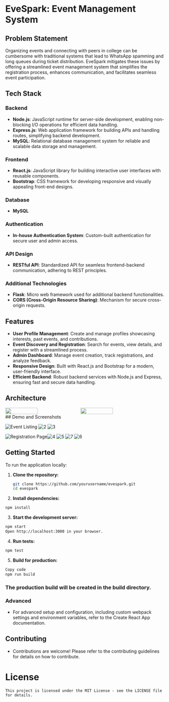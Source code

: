 # EveSpark: Event Management System



## Problem Statement

Organizing events and connecting with peers in college can be cumbersome with traditional systems that lead to WhatsApp spamming and long queues during ticket distribution. EveSpark mitigates these issues by offering a streamlined event management system that simplifies the registration process, enhances communication, and facilitates seamless event participation.

## Tech Stack

### Backend
- **Node.js**: JavaScript runtime for server-side development, enabling non-blocking I/O operations for efficient data handling.
- **Express.js**: Web application framework for building APIs and handling routes, simplifying backend development.
- **MySQL**: Relational database management system for reliable and scalable data storage and management.

### Frontend
- **React.js**: JavaScript library for building interactive user interfaces with reusable components.
- **Bootstrap**: CSS framework for developing responsive and visually appealing front-end designs.

### Database
- **MySQL** 

### Authentication
- **In-house Authentication System**: Custom-built authentication for secure user and admin access.

### API Design
- **RESTful API**: Standardized API for seamless frontend-backend communication, adhering to REST principles.

### Additional Technologies
- **Flask**: Micro web framework used for additional backend functionalities.
- **CORS (Cross-Origin Resource Sharing)**: Mechanism for secure cross-origin requests.

## Features

- **User Profile Management**: Create and manage profiles showcasing interests, past events, and contributions.
- **Event Discovery and Registration**: Search for events, view details, and register with a streamlined process.
- **Admin Dashboard**: Manage event creation, track registrations, and analyze feedback.
- **Responsive Design**: Built with React.js and Bootstrap for a modern, user-friendly interface.
- **Efficient Backend**: Robust backend services with Node.js and Express, ensuring fast and secure data handling.

## Architecture 

<div style="display: flex;">
  <img src="https://github.com/user-attachments/assets/17725c4e-7664-4627-be50-cedd17a61014" style="width: 45%; margin-right: 10px;" />
  <img src="https://github.com/user-attachments/assets/61077540-dfe1-41fb-b037-e9fe87258c03" style="width: 45%;" />
</div>
## Demo and Screenshots

![Event Listing](https://github.com/user-attachments/assets/23770247-97f5-444f-9098-e46593018b9f)
![2](https://github.com/user-attachments/assets/ad0dd886-8ecd-4592-a2b6-ef31e1e7049f)
![3](https://github.com/user-attachments/assets/49441062-e93c-427f-9e61-84bfcfeb1781)

![Registration Page](#)![4](https://github.com/user-attachments/assets/3f7cd10d-747a-4980-9860-4465088cde03)
![5](https://github.com/user-attachments/assets/c2ac93df-e8ed-4c20-8572-0af1119ccfe9)
![7](https://github.com/user-attachments/assets/51c2a0ac-c81a-4960-81cb-224d3320b896)
![6](https://github.com/user-attachments/assets/66283403-5801-45a9-beee-3450c2c595e4)


## Getting Started

To run the application locally:

1. **Clone the repository:**
   ```bash
   git clone https://github.com/yourusername/evespark.git
   cd evespark
   ```
 2. **Install dependencies:**
```bash
npm install
```

3. **Start the development server:**

```bash
npm start
Open http://localhost:3000 in your browser.
```

4. **Run tests:**
``` bash
npm test
```
5. **Build for production:**

```bash
Copy code
npm run build
```
### The production build will be created in the build directory.

### Advanced 
-  For advanced setup and configuration, including custom webpack settings and environment variables, refer to the Create React App documentation.

##  Contributing
- Contributions are welcome! Please refer to the contributing guidelines for details on how to contribute.

# License
```This project is licensed under the MIT License - see the LICENSE file for details.```
